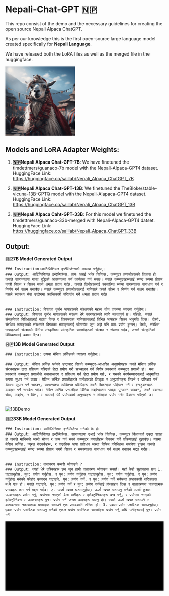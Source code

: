 # Nepali-Chat-GPT 🇳🇵

This repo consist of the demo and the necessary guidelines for creating the open source Nepali Alpaca ChatGPT.

As per our knowledge this is the first open-source large language model created specifically for **Nepali Language**. 

We have released both the LoRA files as well as the merged file in the huggingface.

<img src="images/Nepali_Alpaca_v2.png" alt="Image Description" width="222" >

## Models and LoRA Adapter Weights:
1. **🇳🇵Nepali Alpaca Chat-GPT-7B**: We have finetuned the timdettmers/guanaco-7b model with the Nepali-Alpaca-GPT4 dataset. 
HuggingFace Link: https://huggingface.co/saillab/Nepali_Alpaca_ChatGPT_7B

2. **🇳🇵Nepali Alpaca Chat-GPT-13B**: We finetuned the TheBloke/stable-vicuna-13B-GPTQ model with the Nepali-Alapaca-GPT4 dataset.
HuggingFace Link: https://huggingface.co/saillab/Nepali_Alpaca_ChatGPT_13B

3. **🇳🇵Nepali Alpaca Caht-GPT-33B**: For this model we finetuned the timdettmers/guanaco-33b-merged with Nepali-Alpaca-GPT4 datset. 
HuggingFace Link: https://huggingface.co/saillab/Nepali_Alpaca_ChatGPT_33B 

## Output:

**🇳🇵7B Model Generated Output**
```
### Instruction:आर्टिफिशियल इन्टेलिजेन्सको व्याख्या गर्नुहोस्। 
### Output: आर्टिफिसियल इन्टेलिजेन्स, प्रायः एआई भनेर चिनिन्छ, कम्प्युटर प्रणालीहरूको विकास हो जसले सामान्यतया मानव बुद्धिको आवश्यकता पर्ने कार्यहरू गर्न सक्छ। यसले कम्प्युटरहरूलाई स्पष्ट रूपमा प्रोग्राम नगरी सिक्न र सिक्न सक्ने क्षमता प्रदान गर्दछ, जसले तिनीहरूलाई स्वचालित रूपमा समस्याहरू समाधान गर्न र निर्णय गर्न सक्षम बनाउँछ। यसले कम्प्युटर प्रणालीहरूलाई मानिसले जस्तै सोच्न र निर्णय गर्न सक्षम बनाउँछ। यसले स्वास्थ्य सेवा उद्योगमा क्रान्तिकारी परिवर्तन गर्ने क्षमता प्रदान गर्दछ 


### Instruction: विश्वका दुर्लभ भाषाहरूको संरक्षणको महत्त्व तीन वाक्यमा व्याख्या गर्नुहोस्।
### Output: विश्वका दुर्लभ भाषाहरूको संरक्षण धेरै कारणहरूको लागि महत्त्वपूर्ण छ। पहिलो, यसले संस्कृतिको विविधतालाई बढावा दिन्छ र विश्वभरका मानिसहरूलाई विभिन्न भाषाहरू सिक्न अनुमति दिन्छ। दोस्रो, संरक्षित भाषाहरूको संरक्षणले विगतका भाषाहरूलाई जोगाउँछ जुन अझै पनि प्रायः प्रयोग हुन्छन्। तेस्रो, संरक्षित भाषाहरूको संरक्षणले विभिन्न संस्कृतिका सांस्कृतिक सामग्रीहरूको संरक्षण र संरक्षण गर्दछ, जसले संस्कृतिको विविधतालाई बढावा दिन्छ।  
```

**🇳🇵13B Model Generated Output**
```
### Instruction: कृपया मेसिन लर्निङको व्याख्या गर्नुहोस्।

### Output: मेसिन लर्निङ भनेको डाटाबाट सिक्ने कम्प्युटर-आधारित अनुप्रयोगहरू जस्तै मेसिन लर्निङ संरचनाहरू द्वारा प्रशिक्षण गरिएको डेटा प्रयोग गरी सञ्चालन गर्ने विशेष प्रकारको कम्प्युटर प्रणाली हो। यस प्रकारको कम्प्युटर प्रणालीले स्थानान्तरण र प्रशिक्षण गर्न डेटा प्रयोग गर्छ, र यसको कार्यसम्पादनलाई अनुमानित रूपमा सुधार गर्न सक्छ। मेसिन लर्निङ प्रणालीहरूले उनीहरूको लिङ्क र अनुप्रयोगहरू सिक्ने र प्रशिक्षण गर्ने डेटामा सुधार गर्न सक्छन्, सामान्यतया व्यक्तिगत प्रविधिहरू जस्तै चिकनहरू पहिचान गर्ने र इन्स्ट्रुक्टरहरू व्यवहार गर्ने समावेश गर्दछ। मेसिन लर्निङ प्रणालीहरू विभिन्न उद्योगहरूमा फाइदा पुर्‍याउन सक्छन्, जस्तै स्वास्थ्य सेवा, उद्योग, र वित्त, र यसलाई धेरै प्रयोगकर्ता अनुभवहरू र स्रोतहरू प्रयोग गरेर विकास गरिएको छ।


```
![13BDemo](image/nep_alpaca_13B.gif)

**🇳🇵33B Model Generated Output**
```
### Instruction: आर्टिफिसियल इन्टेलिजेन्स भनेको के हो
### Output: आर्टिफिसियल इन्टेलिजेन्स, सामान्यतया एआई भनेर चिनिन्छ, कम्प्युटर विज्ञानको एउटा शाखा हो जसले मानिसले जस्तै सोच्न र काम गर्न सक्ने कम्प्युटर प्रणालीहरू विकास गर्ने प्रक्रियालाई बुझाउँछ। यसमा मेसिन लर्निङ, न्यूरल नेटवर्कहरू, र प्राकृतिक भाषा प्रशोधन जस्ता विभिन्न प्रविधिहरू समावेश हुन्छन् जसले कम्प्युटरहरूलाई स्पष्ट रूपमा प्रोग्राम नगरी सिक्न र समस्याहरू समाधान गर्न सक्षम बनाउन मद्दत गर्दछ। 


### Instruction: वातावरण कसरी जोगाउने ? 
### Output: त्यहाँ धेरै तरिकाहरू छन् जुन हामी वातावरण जोगाउन सक्छौं। यहाँ केही सुझावहरू छन् 1. घटाउनुहोस्, पुन: प्रयोग गर्नुहोस्, र पुन: प्रयोग गर्नुहोस् घटाउनुहोस्, पुन: प्रयोग गर्नुहोस्, र पुन: प्रयोग गर्नुहोस् भनेको फोहोर उत्पादन घटाउने, पुन: प्रयोग गर्ने, र पुन: प्रयोग गर्ने सबैभन्दा प्रभावकारी तरिकाहरू मध्ये एक हो। यसले घटाउने, पुन: प्रयोग गर्ने र पुन: प्रयोग गर्नेलाई प्रोत्साहन दिन्छ र वातावरणमा नकारात्मक प्रभावहरू कम गर्न मद्दत गर्दछ। २. ऊर्जा खपत घटाउनुहोस्: ऊर्जा खपत घटाउनु भनेको ऊर्जा-कुशल उपकरणहरू प्रयोग गर्नु, प्रयोगमा नभएको बेला बत्तीहरू र इलेक्ट्रोनिक्सहरू बन्द गर्नु, र प्रयोगमा नभएको इलेक्ट्रोनिक्स र उपकरणहरू पुन: प्रयोग गर्ने जस्ता कदमहरू चाल्नु हो। यसले ऊर्जा खपत घटाउने र वातावरणमा नकारात्मक प्रभावहरू घटाउने एक प्रभावकारी तरिका हो। 3. एकल-प्रयोग प्लास्टिक घटाउनुहोस्: एकल-प्रयोग प्लास्टिक घटाउनु भनेको एकल-प्रयोग प्लास्टिक सामग्रीहरू प्रयोग गर्नु अघि उनीहरूलाई पुन: प्रयोग गर्ने 
```
![33BDemo](images/nep_alpaca_33B_Demo.gif)
